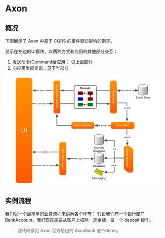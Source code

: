 # Axon

## 概况

下图展示了 Axon 中基于 CQRS 的事件驱动架构的例子。

显示在左边的UI模块，以两种方式和应用的其他部分交互：

1. 发送命令/Command给应用： 见上面部分
2. 向应用发起查询：见下半部分

![overview](images/detailed-architecture-overview.png)

## 实例流程

我们以一个最简单的业务流程来讲解各个环节： 假设我们有一个银行账户 BankAccount，我们现在需要从账户上扣除一定金额，做一个 deposit 操作。

> 源代码请见 Axon 官方给出的 AxonBank 这个demo。




